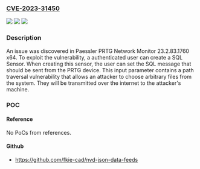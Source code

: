 ### [CVE-2023-31450](https://cve.mitre.org/cgi-bin/cvename.cgi?name=CVE-2023-31450)
![](https://img.shields.io/static/v1?label=Product&message=n%2Fa&color=blue)
![](https://img.shields.io/static/v1?label=Version&message=n%2Fa&color=blue)
![](https://img.shields.io/static/v1?label=Vulnerability&message=n%2Fa&color=brighgreen)

### Description

An issue was discovered in Paessler PRTG Network Monitor 23.2.83.1760 x64. To exploit the vulnerability, a authenticated user can create a SQL Sensor. When creating this sensor, the user can set the SQL message that should be sent from the PRTG device. This input parameter contains a path traversal vulnerability that allows an attacker to choose arbitrary files from the system. They will be transmitted over the internet to the attacker's machine.

### POC

#### Reference
No PoCs from references.

#### Github
- https://github.com/fkie-cad/nvd-json-data-feeds


